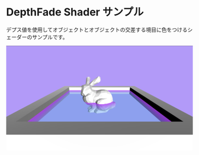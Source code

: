 # DepthFade Shader サンプル

デプス値を使用してオブジェクトとオブジェクトの交差する境目に色をつけるシェーダーのサンプルです。

![SampleImage](ReadmeImage.png)
